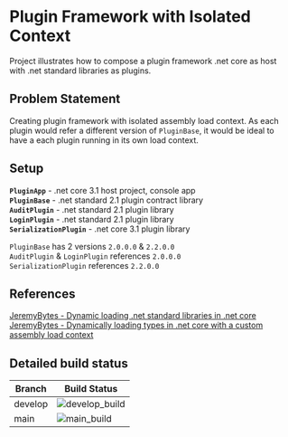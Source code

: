 # Plugin Framework with Isolated Context

Project illustrates how to compose a plugin framework .net core as host with .net standard libraries as plugins.

## Problem Statement

Creating plugin framework with isolated assembly load context. As each plugin would refer a different version of `PluginBase`, it would be ideal to have a each plugin running in its own load context.

## Setup

**`PluginApp`** - .net core 3.1 host project, console app<br/>
**`PluginBase`** - .net standard 2.1 plugin contract library<br/>
**`AuditPlugin`** - .net standard 2.1 plugin library<br/>
**`LoginPlugin`** - .net standard 2.1 plugin library<br/>
**`SerializationPlugin`** - .net core 3.1 plugin library

`PluginBase` has 2 versions `2.0.0.0` & `2.2.0.0`<br/>
`AuditPlugin` & `LoginPlugin` references `2.0.0.0`<br/>
`SerializationPlugin` references `2.2.0.0`

## References

[JeremyBytes - Dynamic loading .net standard libraries in .net core](https://jeremybytes.blogspot.com/2020/01/using-typegettype-with-net-core.html)<br/>
[JeremyBytes - Dynamically loading types in .net core with a custom assembly load context](https://jeremybytes.blogspot.com/2020/01/dynamically-loading-types-in-net-core.html)

## Detailed build status

| Branch  | Build Status                                                                                                          |
| ------- | --------------------------------------------------------------------------------------------------------------------- |
| develop | ![develop_build](https://github.com/Achi054/Plugin-Framework-With-Isolated-context/workflows/develop_build/badge.svg) |
| main    | ![main_build](https://github.com/Achi054/Plugin-Framework-With-Isolated-context/workflows/main_build/badge.svg)       |
